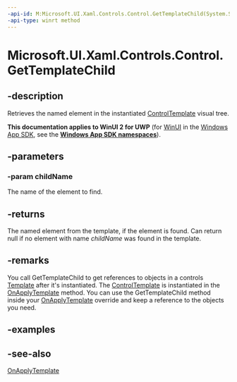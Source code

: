 ```yaml
---
-api-id: M:Microsoft.UI.Xaml.Controls.Control.GetTemplateChild(System.String)
-api-type: winrt method
---
```


<!-- Method syntax
protected Windows.UI.Xaml.DependencyObject GetTemplateChild(System.String childName)
-->

# Microsoft.UI.Xaml.Controls.Control.GetTemplateChild

## -description
Retrieves the named element in the instantiated [ControlTemplate](controltemplate.md) visual tree.

**This documentation applies to WinUI 2 for UWP** (for [WinUI](/windows/apps/winui/winui3/) in the [Windows App SDK](/windows/apps/windows-app-sdk/), see the **[Windows App SDK namespaces](/windows/windows-app-sdk/api/winrt/)**).

## -parameters
### -param childName
The name of the element to find.

## -returns
The named element from the template, if the element is found. Can return null if no element with name *childName* was found in the template.

## -remarks
You call GetTemplateChild to get references to objects in a controls [Template](control_template.md) after it's instantiated. The [ControlTemplate](controltemplate.md) is instantiated in the [OnApplyTemplate](../microsoft.ui.xaml/frameworkelement_onapplytemplate_1955470198.md) method. You can use the GetTemplateChild method inside your [OnApplyTemplate](../microsoft.ui.xaml/frameworkelement_onapplytemplate_1955470198.md) override and keep a reference to the objects you need.

## -examples

## -see-also
[OnApplyTemplate](../microsoft.ui.xaml/frameworkelement_onapplytemplate_1955470198.md)
